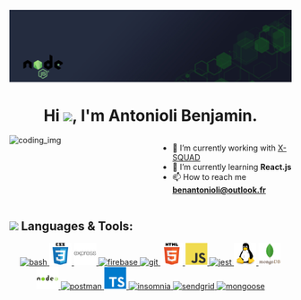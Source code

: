 ![technology-binary-number-programming-wallpaper-1600x480_68](https://github.com/AntonioliBenjamin/AntonioliBenjamin/blob/main/nodejs-banner.jpg)

<link rel="stylesheet" href="https://cdn.jsdelivr.net/gh/devicons/devicon@v2.15.1/devicon.min.css">
          
<h1 align="center">Hi <img src="https://media.giphy.com/media/hvRJCLFzcasrR4ia7z/giphy.gif" width="25px">, I'm Antonioli Benjamin.</h1>
 
<div style="display:flex">
  <img align="right" alt="coding_img" width="380" src="https://media.giphy.com/media/RbDKaczqWovIugyJmW/giphy.gif">
  </p>

- 🔭 I’m currently working with [X-SQUAD](https://x-squad.com/)
- 🌱 I’m currently learning **React.js**
- 📫 How to reach me **benantonioli@outlook.fr**

<br>
<br>
<br>
</div>

## <img src="https://media.giphy.com/media/j2pOGeGYKe2xCCKwfi/giphy.gif" width="40"> **Languages & Tools:**

<p align="center"> 
<a href="https://www.gnu.org/software/bash/" target="_blank" rel="noreferrer"> <img src="https://www.vectorlogo.zone/logos/gnu_bash/gnu_bash-icon.svg" alt="bash" width="40" height="40"/> </a> <a href="https://www.w3schools.com/css/" target="_blank" rel="noreferrer"> <img src="https://raw.githubusercontent.com/devicons/devicon/master/icons/css3/css3-original-wordmark.svg" alt="css3" width="40" height="40"/> </a> <a href="https://expressjs.com" target="_blank" rel="noreferrer"> <img src="https://raw.githubusercontent.com/devicons/devicon/master/icons/express/express-original-wordmark.svg" alt="express" width="40" height="40"/> </a> <a href="https://firebase.google.com/" target="_blank" rel="noreferrer"> <img src="https://www.vectorlogo.zone/logos/firebase/firebase-icon.svg" alt="firebase" width="40" height="40"/> </a> <a href="https://git-scm.com/" target="_blank" rel="noreferrer"> <img src="https://www.vectorlogo.zone/logos/git-scm/git-scm-icon.svg" alt="git" width="40" height="40"/> </a> <a href="https://www.w3.org/html/" target="_blank" rel="noreferrer"> <img src="https://raw.githubusercontent.com/devicons/devicon/master/icons/html5/html5-original-wordmark.svg" alt="html5" width="40" height="40"/> </a> <a href="https://developer.mozilla.org/en-US/docs/Web/JavaScript" target="_blank" rel="noreferrer"> <img src="https://raw.githubusercontent.com/devicons/devicon/master/icons/javascript/javascript-original.svg" alt="javascript" width="40" height="40"/> </a> <a href="https://jestjs.io" target="_blank" rel="noreferrer"> <img src="https://www.vectorlogo.zone/logos/jestjsio/jestjsio-icon.svg" alt="jest" width="40" height="40"/> </a> <a href="https://www.linux.org/" target="_blank" rel="noreferrer"> <img src="https://raw.githubusercontent.com/devicons/devicon/master/icons/linux/linux-original.svg" alt="linux" width="40" height="40"/> </a> <a href="https://www.mongodb.com/" target="_blank" rel="noreferrer"> <img src="https://raw.githubusercontent.com/devicons/devicon/master/icons/mongodb/mongodb-original-wordmark.svg" alt="mongodb" width="40" height="40"/> </a> <a href="https://nodejs.org" target="_blank" rel="noreferrer"> <img src="https://raw.githubusercontent.com/devicons/devicon/master/icons/nodejs/nodejs-original-wordmark.svg" alt="nodejs" width="40" height="40"/> </a> <a href="https://postman.com" target="_blank" rel="noreferrer"> <img src="https://www.vectorlogo.zone/logos/getpostman/getpostman-icon.svg" alt="postman" width="40" height="40"/> </a> <a href="https://www.typescriptlang.org/" target="_blank" rel="noreferrer"> <img src="https://raw.githubusercontent.com/devicons/devicon/master/icons/typescript/typescript-original.svg" alt="typescript" width="40" height="40"/> </a><!--LOGO-INSOMNIA-->  <a href="https://insomnia.rest/" target="_blank" rel="noreferrer"> <img src="https://user-images.githubusercontent.com/115704191/209810703-50bd1ef5-c813-474f-a9b5-802fb354c536.png" alt="insomnia" width="40" height="40"/> </a>
  <!--LOGO-SENDGRID-->  <a href="https://sendgrid.com/" target="_blank" rel="noreferrer"> <img src="https://user-images.githubusercontent.com/115704191/209805849-fe6a542d-3381-4c98-af0d-48edc0a96c31.png" alt="sendgrid" width="40" height="40"/> </a>
  <!--LOGO-MONGOOSE-->  <a href="https://mongoosejs.com/" target="_blank" rel="noreferrer"> <img src="https://user-images.githubusercontent.com/115704191/209806585-02462629-0d16-4857-b6e4-6d1f8ca503c8.png" alt="mongoose" width="40" height="40"/> </a>
 </p> </p>

